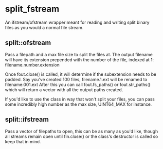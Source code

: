 # split_fstream
An ifstream/ofstream wrapper meant for reading and writing split binary files as you would a normal file stream.

## split::ofstream
Pass a filepath and a max file size to split the files at. The output filename will have its extension prepended with the number of the file, indexed at 1: filename.number.extension

Once fout.close() is called, it will determine if the subextension needs to be padded. Say you've created 100 files, filename.1.ext will be renamed to filename.001.ext
After this you can call fout.fs_paths() or fout.str_paths() which will return a vector with all the output paths created.

If you'd like to use the class in way that won't split your files, you can pass some incredibly high number as the max size, UINT64_MAX for instance.

## split::ifstream
Pass a vector of filepaths to open, this can be as many as you'd like, though all streams remain open until fin.close() or the class's destructor is called so keep that in mind.